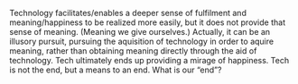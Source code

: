 Technology facilitates/enables a deeper sense of fulfilment and meaning/happiness to be realized more easily, but it does not provide that sense of meaning. (Meaning we give ourselves.) Actually, it can be an illusory pursuit, pursuing the aquisition of technology in order to aquire meaning, rather than obtaining meaning directly through the aid of technology. Tech ultimately ends up providing a mirage of happiness. Tech is not the end, but a means to an end. What is our “end”?   